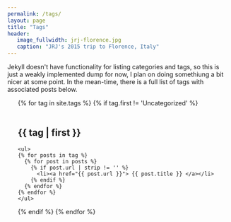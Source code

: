 ```yaml
---
permalink: /tags/
layout: page
title: "Tags"
header:
   image_fullwidth: jrj-florence.jpg
   caption: "JRJ's 2015 trip to Florence, Italy"
---
```


<p>Jekyll doesn't have functionality for listing categories and tags, so this is just a weakly implemented dump for now, I plan on doing somethiung a bit nicer at some point. In the mean-time, there is a full  list of tags with associated posts below.</p>

<ul>
{% for tag in site.tags %}
  {% if tag.first != 'Uncategorized' %}
  <a name="{{ tag | first }}">&nbsp;</a><br/><br/>
  <li style="list-style: none;"><h2>{{ tag | first }}</h2>
  
    <ul>
    {% for posts in tag %}
      {% for post in posts %}
        {% if post.url | strip != '' %}
          <li><a href="{{ post.url }}"> {{ post.title }} </a></li>
        {% endif %}
      {% endfor %}
    {% endfor %}
    </ul>
  </li>
  {% endif %}
{% endfor %}
</ul>